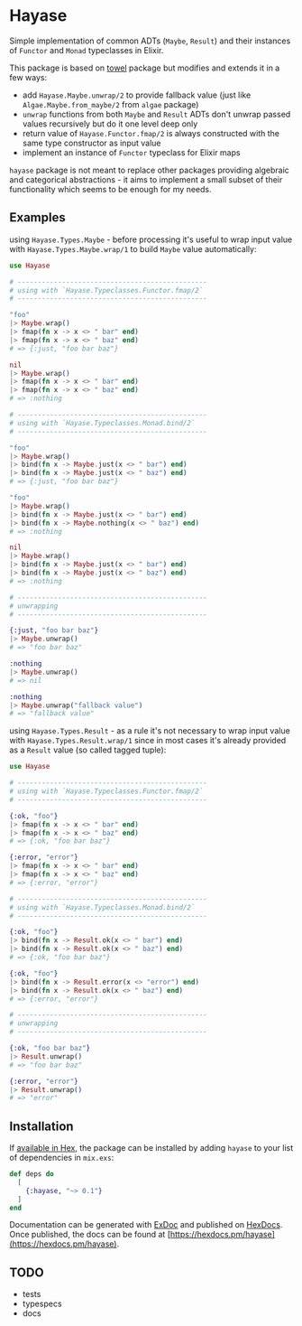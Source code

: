 # Hayase

Simple implementation of common ADTs (`Maybe`, `Result`) and their instances
of `Functor` and `Monad` typeclasses in Elixir.

This package is based on [towel](https://github.com/knrz/towel) package but
modifies and extends it in a few ways:

- add `Hayase.Maybe.unwrap/2` to provide fallback value (just like
  `Algae.Maybe.from_maybe/2` from `algae` package)
- `unwrap` functions from both `Maybe` and `Result` ADTs don't unwrap
  passed values recursively but do it one level deep only
- return value of `Hayase.Functor.fmap/2` is always constructed with
  the same type constructor as input value
- implement an instance of `Functor` typeclass for Elixir maps

`hayase` package is not meant to replace other packages providing algebraic
and categorical abstractions - it aims to implement a small subset of their
functionality which seems to be enough for my needs.

## Examples

using `Hayase.Types.Maybe` - before processing it's useful to wrap input value
with `Hayase.Types.Maybe.wrap/1` to build `Maybe` value automatically:

```elixir
use Hayase

# -----------------------------------------------
# using with `Hayase.Typeclasses.Functor.fmap/2`
# -----------------------------------------------

"foo"
|> Maybe.wrap()
|> fmap(fn x -> x <> " bar" end)
|> fmap(fn x -> x <> " baz" end)
# => {:just, "foo bar baz"}

nil
|> Maybe.wrap()
|> fmap(fn x -> x <> " bar" end)
|> fmap(fn x -> x <> " baz" end)
# => :nothing

# -----------------------------------------------
# using with `Hayase.Typeclasses.Monad.bind/2`
# -----------------------------------------------

"foo"
|> Maybe.wrap()
|> bind(fn x -> Maybe.just(x <> " bar") end)
|> bind(fn x -> Maybe.just(x <> " baz") end)
# => {:just, "foo bar baz"}

"foo"
|> Maybe.wrap()
|> bind(fn x -> Maybe.just(x <> " bar") end)
|> bind(fn x -> Maybe.nothing(x <> " baz") end)
# => :nothing

nil
|> Maybe.wrap()
|> bind(fn x -> Maybe.just(x <> " bar") end)
|> bind(fn x -> Maybe.just(x <> " baz") end)
# => :nothing

# -----------------------------------------------
# unwrapping
# -----------------------------------------------

{:just, "foo bar baz"}
|> Maybe.unwrap()
# => "foo bar baz"

:nothing
|> Maybe.unwrap()
# => nil

:nothing
|> Maybe.unwrap("fallback value")
# => "fallback value"
```

using `Hayase.Types.Result` - as a rule it's not necessary to wrap input value
with `Hayase.Types.Result.wrap/1` since in most cases it's already provided as
a `Result` value (so called tagged tuple):

```elixir
use Hayase

# -----------------------------------------------
# using with `Hayase.Typeclasses.Functor.fmap/2`
# -----------------------------------------------

{:ok, "foo"}
|> fmap(fn x -> x <> " bar" end)
|> fmap(fn x -> x <> " baz" end)
# => {:ok, "foo bar baz"}

{:error, "error"}
|> fmap(fn x -> x <> " bar" end)
|> fmap(fn x -> x <> " baz" end)
# => {:error, "error"}

# -----------------------------------------------
# using with `Hayase.Typeclasses.Monad.bind/2`
# -----------------------------------------------

{:ok, "foo"}
|> bind(fn x -> Result.ok(x <> " bar") end)
|> bind(fn x -> Result.ok(x <> " baz") end)
# => {:ok, "foo bar baz"}

{:ok, "foo"}
|> bind(fn x -> Result.error(x <> "error") end)
|> bind(fn x -> Result.ok(x <> " baz") end)
# => {:error, "error"}

# -----------------------------------------------
# unwrapping
# -----------------------------------------------

{:ok, "foo bar baz"}
|> Result.unwrap()
# => "foo bar baz"

{:error, "error"}
|> Result.unwrap()
# => "error"
```

## Installation

If [available in Hex](https://hex.pm/docs/publish), the package can be installed
by adding `hayase` to your list of dependencies in `mix.exs`:

```elixir
def deps do
  [
    {:hayase, "~> 0.1"}
  ]
end
```

Documentation can be generated with [ExDoc](https://github.com/elixir-lang/ex_doc)
and published on [HexDocs](https://hexdocs.pm). Once published, the docs can
be found at [https://hexdocs.pm/hayase](https://hexdocs.pm/hayase).

## TODO

- tests
- typespecs
- docs
